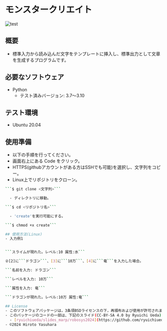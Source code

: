 # モンスタークリエイト
![test](https://github.com/kurese-ru/robosys-repo01/actions/workflows/test.yml/badge.svg)
## 概要
- 標準入力から読み込んだ文字をテンプレートに挿入し、標準出力として文章を生成するプログラムです。
## 必要なソフトウェア
- Python
  - テスト済みバージョン: 3.7〜3.10
## テスト環境
- Ubuntu 20.04
## 使用準備
- 以下の手順を行ってください。
- 画面右上にある Code をクリック。
- HTTPS(githubアカウントがある方はSSHでも可能)を選択し、文字列をコピー。
- Linux上でリポジトリをクローン。
```bash
```$ git clone <文字列>```

  - ディレクトリに移動。

```$ cd <リポジトリ名>```

  - 'create'を実行可能にする。

```$ chmod +x create```

## 使用方法(Linux)
- 入力例1


```スライムが現れた。レベル:10 属性:水```

②[2]に```ドラゴン```、[3]に```10万```、[4]に```竜```を入力した場合。

```名前を入力: ドラゴン```

```レベルを入力: 10万```

```属性を入力: 竜```

```ドラゴンが現れた。レベル:10万 属性:竜```

## License
- このソフトウェアパッケージは，3条項BSDライセンスの下，再頒布および使用が許可されます。
- このパッケージのコードの一部は、下記のスライド(CC-BY-SA 4.0 by Ryuichi Ueda) のものを、本人の許可を得て自身の著作としたものです。
  - [ryuichiueda/slides_marp/robosys2024](https://github.com/ryuichiueda/slides_marp/tree/master/robosys2024)
- ©2024 Hiroto Yasuhara

